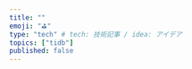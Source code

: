 ```yaml
---
title: ""
emoji: "⛳"
type: "tech" # tech: 技術記事 / idea: アイデア
topics: ["tidb"]
published: false
---
```

